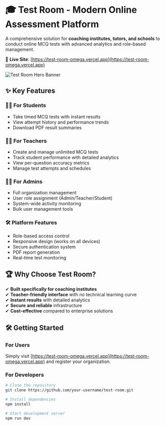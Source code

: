# 🎓 Test Room - Modern Online Assessment Platform

A comprehensive solution for **coaching institutes, tutors, and schools** to conduct online MCQ tests with advanced analytics and role-based management.

🔗 **Live Site**: [https://test-room-omega.vercel.app](https://test-room-omega.vercel.app)

![Test Room Hero Banner](https://test-room-omega.vercel.app/images/logo.png)

## ✨ Key Features

### 👨‍🎓 For Students
- Take timed MCQ tests with instant results
- View attempt history and performance trends
- Download PDF result summaries

### 👩‍🏫 For Teachers
- Create and manage unlimited MCQ tests
- Track student performance with detailed analytics
- View per-question accuracy metrics
- Manage test attempts and schedules

### 👨‍💼 For Admins
- Full organization management
- User role assignment (Admin/Teacher/Student)
- System-wide activity monitoring
- Bulk user management tools

### 🛠 Platform Features
- Role-based access control
- Responsive design (works on all devices)
- Secure authentication system
- PDF report generation
- Real-time test monitoring

## 🏆 Why Choose Test Room?

✔ **Built specifically for coaching institutes**  
✔ **Teacher-friendly interface** with no technical learning curve  
✔ **Instant results** with detailed analytics  
✔ **Secure and reliable** infrastructure  
✔ **Cost-effective** compared to enterprise solutions  


## 🛠 Getting Started

### For Users
Simply visit [https://test-room-omega.vercel.app](https://test-room-omega.vercel.app) and register your organization.

### For Developers
```bash
# Clone the repository
git clone https://github.com/your-username/test-room.git

# Install dependencies
npm install

# Start development server
npm run dev
